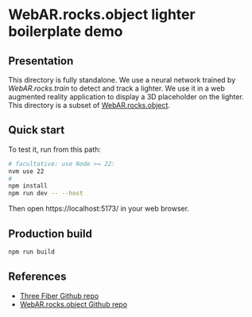 # WebAR.rocks.object lighter boilerplate demo


## Presentation

This directory is fully standalone. We use a neural network trained by *WebAR.rocks.train* to detect and track a lighter. We use it in a web augmented reality application to display a 3D placeholder on the lighter.
This directory is a subset of [WebAR.rocks.object](https://github.com/WebAR-rocks/WebAR.rocks.object).


## Quick start

To test it, run from this path:

```bash
# facultative: use Node >= 22:
nvm use 22
#
npm install
npm run dev -- --host
```

Then open https://localhost:5173/ in your web browser.


## Production build

```bash
npm run build
```


## References

* [Three Fiber Github repo](https://github.com/pmndrs/react-three-fiber)
* [WebAR.rocks.object Github repo](https://github.com/WebAR-rocks/WebAR.rocks.object)